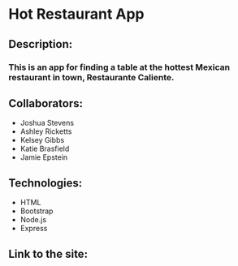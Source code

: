 # Hot Restaurant App


## Description:
### This is an app for finding a table at the hottest Mexican restaurant in town, Restaurante Caliente.


## Collaborators:
* Joshua Stevens
* Ashley Ricketts
* Kelsey Gibbs
* Katie Brasfield
* Jamie Epstein


## Technologies:

* HTML
* Bootstrap
* Node.js
* Express


## Link to the site:
